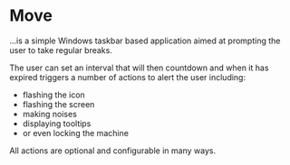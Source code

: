 # Move 

...is a simple Windows taskbar based application aimed at prompting the user to take regular breaks.

The user can set an interval that will then countdown and when it has expired triggers a number of actions to alert the user including:
 - flashing the icon
 - flashing the screen
 - making noises
 - displaying tooltips
 - or even locking the machine
 
All actions are optional and configurable in many ways.


